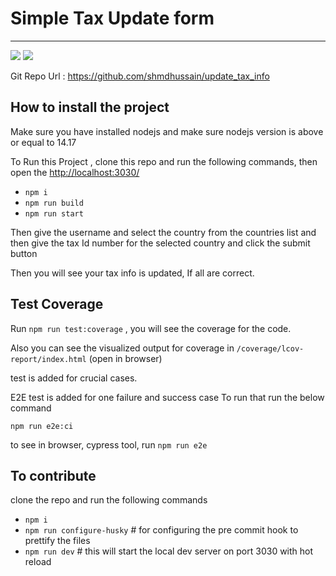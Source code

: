# Simple Tax Update form
---

![](https://github.com/shmdhussain/update_tax_info/workflows/unit%20test/badge.svg)
![](https://github.com/shmdhussain/update_tax_info/workflows/E2E/badge.svg)


Git Repo Url : <https://github.com/shmdhussain/update_tax_info>


## How to install the project

Make sure you have installed nodejs and make sure nodejs version is above or equal to 14.17


To Run this Project , clone this repo and run the following commands, then open the <http://localhost:3030/>

+   `npm i`
+   `npm run build`
+   `npm run start`

Then give the username and select the country from the countries list and then give the tax Id number for the selected country and click the submit button

Then you will see your tax info is updated, If all are correct.


## Test Coverage

Run `npm run test:coverage` , you will see the coverage for the code.

Also you can see the visualized output for coverage in `/coverage/lcov-report/index.html` (open in browser)

test is added for crucial cases.

E2E test is added for one failure and success case
To run that run the below command

`npm run e2e:ci`

to see in browser, cypress tool, run `npm run e2e`



## To contribute

clone the repo and run the following commands

+   `npm i`
+   `npm run configure-husky` # for configuring the pre commit hook to prettify the files
+   `npm run dev` # this will start the local dev server on port 3030 with hot reload
